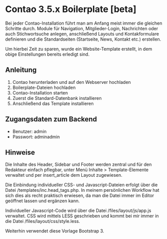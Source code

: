 Contao 3.5.x Boilerplate [beta]
=============================

Bei jeder Contao-Installation führt man am Anfang meist immer die gleichen Schritte durch. Module für Navigation, Mitglieder-Login, Nachrichten oder auch Stichwortsuche anlegen, anschließend Layouts und Kontakformulare definieren und die Standardseiten (Startseite, News, Kontakt etc.) erstellen.

Um hierbei Zeit zu sparen, wurde ein Website-Template erstellt, in dem obige Einstellungen bereits erledigt sind.

Anleitung
---------

1. Contao herunterladen und auf den Webserver hochladen
2. Boilerplate-Dateien hochladen
3. Contao-Installation starten
4. Zuerst die Standard-Datenbank installieren
5. Anschließend das Template installieren

Zugangsdaten zum Backend
------------------------

- Benutzer: admin
- Passwort: adminadmin

Hinweise
--------

Die Inhalte des Header, Sidebar und Footer werden zentral und für den Redakteur einfach pflegbar, unter Menü Inhalte > Template-Elemente verwaltet und per insert_article dem Layout zugewiesen.

Die Einbindung individueller CSS- und Javascript-Dateien erfolgt über die Datei /templates/inc.head_tags.php. In meinem persönlichen Workflow hat sich dies als recht praktisch erwiesen, da man die Datei immer im Editor geöffnet lassen und ergänzen kann.

Individueller Javascript-Code wird über die Datei /files/layout/js/app.js verwaltet. CSS wird mittels LESS geschrieben und kommt bei mir immer in die Datei /files/layout/css/style.less.

Weiterhin verwendet diese Vorlage Bootstrap 3.